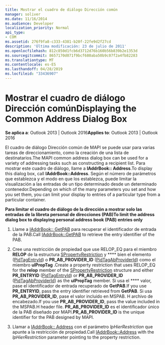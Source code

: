 ```yaml
---
title: Mostrar el cuadro de diálogo Dirección común
manager: soliver
ms.date: 11/16/2014
ms.audience: Developer
localization_priority: Normal
api_type:
- COM
ms.assetid: 276f9fa8-c333-4381-b20f-22fe9d2f27cd
description: 'Última modificación: 23 de julio de 2011'
ms.openlocfilehash: 812c850d1fcb6d3712d76b160b56b839b2e1353d
ms.sourcegitcommit: 8657170d071f9bcf680aba50b9c07f2a4fb82283
ms.translationtype: MT
ms.contentlocale: es-ES
ms.lasthandoff: 04/28/2019
ms.locfileid: "33436907"
---
```

# <a name="displaying-the-common-address-dialog-box"></a><span data-ttu-id="475c6-103">Mostrar el cuadro de diálogo Dirección común</span><span class="sxs-lookup"><span data-stu-id="475c6-103">Displaying the Common Address Dialog Box</span></span>

  
  
<span data-ttu-id="475c6-104">**Se aplica a**: Outlook 2013 | Outlook 2016</span><span class="sxs-lookup"><span data-stu-id="475c6-104">**Applies to**: Outlook 2013 | Outlook 2016</span></span> 
  
<span data-ttu-id="475c6-105">El cuadro de diálogo Dirección común de MAPI se puede usar para varias tareas de direccionamiento, como la creación de una lista de destinatarios.</span><span class="sxs-lookup"><span data-stu-id="475c6-105">The MAPI common address dialog box can be used for a variety of addressing tasks such as constructing a recipient list.</span></span> <span data-ttu-id="475c6-106">Para mostrar este cuadro de diálogo, llame a **IAddrBook:: Address**.</span><span class="sxs-lookup"><span data-stu-id="475c6-106">To display this dialog box, call **IAddrBook::Address**.</span></span> <span data-ttu-id="475c6-107">Según el número de parámetros que establezca y el modo en que los establezca, puede limitar la visualización a las entradas de un tipo determinado desde un determinado contenedor.</span><span class="sxs-lookup"><span data-stu-id="475c6-107">Depending on which of the many parameters you set and how you set them, you can limit your display to entries of a particular type from a particular container.</span></span>
  
 <span data-ttu-id="475c6-108">**Para limitar el cuadro de diálogo de la dirección a mostrar solo las entradas de la libreta personal de direcciones (PAB)**</span><span class="sxs-lookup"><span data-stu-id="475c6-108">**To limit the address dialog box to displaying personal address book (PAB) entries only**</span></span>
  
1. <span data-ttu-id="475c6-109">Llame a [IAddrBook:: GetPAB](iaddrbook-getpab.md) para recuperar el identificador de entrada de la PAB.</span><span class="sxs-lookup"><span data-stu-id="475c6-109">Call [IAddrBook::GetPAB](iaddrbook-getpab.md) to retrieve the entry identifier of the PAB.</span></span> 
    
2. <span data-ttu-id="475c6-110">Cree una restricción de propiedad que use RELOP_EQ para el miembro **RELOP** de la estructura [SPropertyRestriction](spropertyrestriction.md) y \*\*\*\* bien el elemento ([PidTagEntryId](pidtagentryid-canonical-property.md)) o **PR_AB_PROVIDER_ID** ([PidTagAbProviderId](pidtagabproviderid-canonical-property.md)) como el miembro **ulPropTag** .</span><span class="sxs-lookup"><span data-stu-id="475c6-110">Create a property restriction that uses RELOP_EQ for the **relop** member of the [SPropertyRestriction](spropertyrestriction.md) structure and either **PR_ENTRYID** ([PidTagEntryId](pidtagentryid-canonical-property.md)) or **PR_AB_PROVIDER_ID** ([PidTagAbProviderId](pidtagabproviderid-canonical-property.md)) as the **ulPropTag** member.</span></span> <span data-ttu-id="475c6-111">Si usa el \*\*\*\* valor, pase el identificador de entrada recuperado de **GetPAB**.</span><span class="sxs-lookup"><span data-stu-id="475c6-111">If you use **PR_ENTRYID**, pass the entry identifier retrieved from **GetPAB**.</span></span> <span data-ttu-id="475c6-112">Si usa **PR_AB_PROVIDER_ID**, pase el valor incluido en MSPAB. H archivo de encabezado.</span><span class="sxs-lookup"><span data-stu-id="475c6-112">If you use **PR_AB_PROVIDER_ID**, pass the value included in the MSPAB.H header file.</span></span> <span data-ttu-id="475c6-113">**PR_AB_PROVIDER_ID** es el identificador único de la PAB diseñado por MAPI.</span><span class="sxs-lookup"><span data-stu-id="475c6-113">**PR_AB_PROVIDER_ID** is the unique identifier for the PAB designed by MAPI.</span></span> 
    
3. <span data-ttu-id="475c6-114">Llamar a [IAddrBook:: Address](iaddrbook-address.md) con el parámetro _lpHierRestriction_ que apunte a la restricción de propiedad.</span><span class="sxs-lookup"><span data-stu-id="475c6-114">Call [IAddrBook::Address](iaddrbook-address.md) with the  _lpHierRestriction_ parameter pointing to the property restriction.</span></span> 
    

